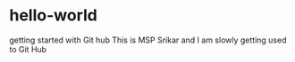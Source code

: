 # hello-world
getting started with Git hub
This is MSP Srikar and I am slowly getting used to Git Hub
